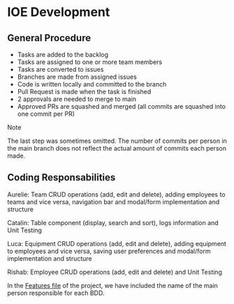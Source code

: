 # IOE Development

## General Procedure
- Tasks are added to the backlog
- Tasks are assigned to one or more team members
- Tasks are converted to issues
- Branches are made from assigned issues
- Code is written locally and committed to the branch
- Pull Request is made when the task is finished
- 2 approvals are needed to merge to main
- Approved PRs are squashed and merged (all commits are squashed into one commit per PR)

> [!NOTE]
> The last step was sometimes omitted. The number of commits per person in the main branch does not reflect the actual amount of commits each person made.

## Coding Responsabilities
Aurelie: Team CRUD operations (add, edit and delete), adding employees to teams and vice versa, navigation bar and modal/form implementation and structure

Catalin: Table component (display, search and sort), logs information and Unit Testing

Luca: Equipment CRUD operations (add, edit and delete), adding equipment to employees and vice versa, saving user preferences and modal/form implementation and structure

Rishab: Employee CRUD operations (add, edit and delete) and Unit Testing

In the [Features file](Features.md) of the project, we have included the name of the main person responsible for each BDD.
